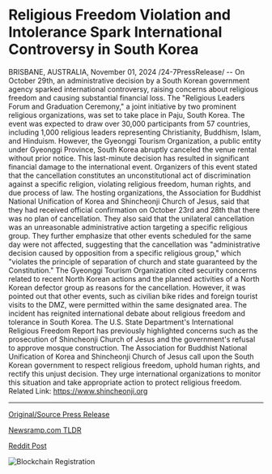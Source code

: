 # Religious Freedom Violation and Intolerance Spark International Controversy in South Korea

BRISBANE, AUSTRALIA, November 01, 2024 /24-7PressRelease/ -- On October 29th, an administrative decision by a South Korean government agency sparked international controversy, raising concerns about religious freedom and causing substantial financial loss.  The "Religious Leaders Forum and Graduation Ceremony," a joint initiative by two prominent religious organizations, was set to take place in Paju, South Korea. The event was expected to draw over 30,000 participants from 57 countries, including 1,000 religious leaders representing Christianity, Buddhism, Islam, and Hinduism.  However, the Gyeonggi Tourism Organization, a public entity under Gyeonggi Province, South Korea abruptly canceled the venue rental without prior notice. This last-minute decision has resulted in significant financial damage to the international event. Organizers of this event stated that the cancellation constitutes an unconstitutional act of discrimination against a specific religion, violating religious freedom, human rights, and due process of law.  The hosting organizations, the Association for Buddhist National Unification of Korea and Shincheonji Church of Jesus, said that they had received official confirmation on October 23rd and 28th that there was no plan of cancellation. They also said that the unilateral cancellation was an unreasonable administrative action targeting a specific religious group. They further emphasize that other events scheduled for the same day were not affected, suggesting that the cancellation was "administrative decision caused by opposition from a specific religious group," which "violates the principle of separation of church and state guaranteed by the Constitution."  The Gyeonggi Tourism Organization cited security concerns related to recent North Korean actions and the planned activities of a North Korean defector group as reasons for the cancellation. However, it was pointed out that other events, such as civilian bike rides and foreign tourist visits to the DMZ, were permitted within the same designated area.  The incident has reignited international debate about religious freedom and tolerance in South Korea. The U.S. State Department's International Religious Freedom Report has previously highlighted concerns such as the prosecution of Shincheonji Church of Jesus and the government's refusal to approve mosque construction.  The Association for Buddhist National Unification of Korea and Shincheonji Church of Jesus call upon the South Korean government to respect religious freedom, uphold human rights, and rectify this unjust decision. They urge international organizations to monitor this situation and take appropriate action to protect religious freedom.  Related Link: https://www.shincheonji.org 

---

[Original/Source Press Release](https://www.24-7pressrelease.com/press-release/515834/religious-freedom-violation-and-intolerance-spark-international-controversy-in-south-korea)
                    

[Newsramp.com TLDR](https://newsramp.com/curated-news/controversial-south-korean-event-cancellation-sparks-international-outcry/c29fc16ef9ad677c4d4da2b618fd57ce) 

 



[Reddit Post](https://www.reddit.com/r/eventNews/comments/1ghj6j6/controversial_south_korean_event_cancellation/) 



![Blockchain Registration](https://cdn.newsramp.app/24-7PressRelease/qrcode/2411/1/knotJTw6.webp)